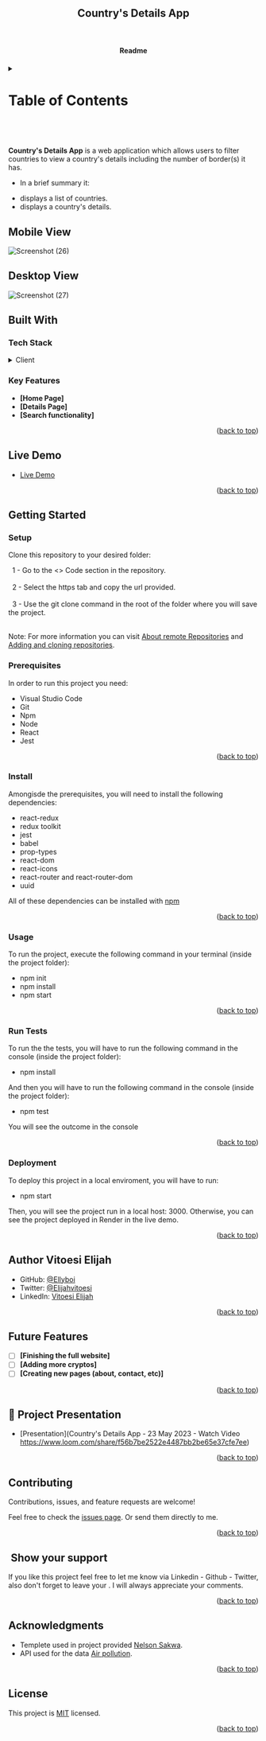 <a name="readme-top"></a>

<div align="center">
  <h2><b>Country's Details App </b></h2>
   <h4><b>Readme</b></h4>

</div>

<!-- TABLE OF CONTENTS -->

<details>
  <summary>
    <h1> Table of Contents</h1>
  </summary>

- [ About the Project](#about-project)
  - [ Built With](#built-with)
    - [Tech Stack](#tech-stack)
    - [Key Features](#key-features)
  - [ Live Demo](#live-demo)
- [ Getting Started](#getting-started)
  - [Setup](#setup)
  - [Prerequisites](#prerequisites)
  - [Install](#install)
  - [Usage](#usage)
  - [Run tests](#run-tests)
  - [Deployment](#deployment)
- [ Authors](#authors)
- [ Future Features](#future-features)
- [ Contributing](#contributing)
- [ ️ Show your support](#support)
- [ Acknowledgements](#acknowledgements)
- [ FAQ](#faq)
- [ License](#license)
</details>


# <a name="about-project"></a>

**Country's Details App** is a web application which allows users to filter countries to view a country's details including the number of border(s) it has. 

- In a brief summary it: 
* displays a list of countries.
* displays a country's details.

## Mobile View 

![Screenshot (26)](https://github.com/Ellyboi/react-capstone-project/assets/70116262/c99fbfff-b5ea-4c2c-b713-531d492f61e3)


## Desktop View

![Screenshot (27)](https://github.com/Ellyboi/react-capstone-project/assets/70116262/d795a345-bef9-470e-a78a-8ef84b0f99e9)


## Built With <a name="built-with"></a>

### Tech Stack <a name="tech-stack"></a>

<details>
    <summary>Client</summary>
    <ul>
        <li><a href="https://es.react.dev/">React</a></li>
        <li><a href="https://redux.js.org/">Redux</a></li>
        <li><a href="https://jestjs.io/">Jest (Testing)</a></li>
    </ul>
</details>


<!-- Features -->

### Key Features <a name="key-features"></a>


- **[Home Page]**
- **[Details Page]**
- **[Search functionality]**


<p align="right">(<a href="#readme-top">back to top</a>)</p>

<!-- LIVE DEMO -->

## Live Demo <a name="live-demo"></a>

- [Live Demo](https://www.loom.com/share/df65b6d1292846c88af2370c5ea6f109)

<p align="right">(<a href="#readme-top">back to top</a>)</p>

<!-- GETTING STARTED -->

## Getting Started <a name="getting-started"></a>


### Setup

Clone this repository to your desired folder: 

  1 - Go to the <> Code section in the repository. <br></br>
  2 - Select the https tab and copy the url provided. <br></br>
  3 - Use the git clone command in the root of the folder where you will save the project.<br></br>

Note: For more information you can visit <a href="https://docs.github.com/es/get-started/getting-started-with-git/about-remote-repositories" target="_blank">About remote Repositories</a> and <a href="https://docs.github.com/en/desktop/contributing-and-collaborating-using-github-desktop/adding-and-cloning-repositories/cloning-and-forking-repositories-from-github-desktop" target="_blank">Adding and cloning repositories</a>.

### Prerequisites

In order to run this project you need:
- Visual Studio Code
- Git
- Npm
- Node
- React
- Jest

<p align="right">(<a href="#readme-top">back to top</a>)</p>

### Install

Amongisde the prerequisites, you will need to install the following dependencies: 
- react-redux
- redux toolkit
- jest
- babel
- prop-types
- react-dom
- react-icons
- react-router and react-router-dom
- uuid

All of these dependencies can be installed with [npm](https://www.npmjs.com/)

<p align="right">(<a href="#readme-top">back to top</a>)</p>


### Usage <a name="usage"></a>

To run the project, execute the following command in your terminal (inside the project folder):

- npm init
- npm install
- npm start

<p align="right">(<a href="#readme-top">back to top</a>)</p>

### Run Tests <a name="run-tests"></a>

To run the the tests, you will have to run the following command in the console (inside the project folder): 

- npm install

And then you will have to run the following command in the console (inside the project folder): 

- npm test

You will see the outcome in the console

<p align="right">(<a href="#readme-top">back to top</a>)</p>


### Deployment <a name="deployment"></a>

To deploy this project in a local enviroment, you will have to run:

- npm start

Then, you will see the project run in a local host: 3000.
Otherwise, you can see the project deployed in Render in the live demo.

<p align="right">(<a href="#readme-top">back to top</a>)</p>

<!-- AUTHORS -->

## Author <a name="authors">Vitoesi Elijah</a>

  - GitHub: [@Ellyboi](https://github.com/Ellyboi)
  - Twitter: [@Elijahvitoesi](https://twitter.com/Elijahvitoesi)
  - LinkedIn: [Vitoesi Elijah](https://www.linkedin.com/in/vitoesi-elijah-61961611a/)

<p align="right">(<a href="#readme-top">back to top</a>)</p>

<!-- FUTURE FEATURES -->

## Future Features <a name="future-features"></a>


- [ ] **[Finishing the full website]**
- [ ] **[Adding more cryptos]**
- [ ] **[Creating new pages (about, contact, etc)]**

<p align="right">(<a href="#readme-top">back to top</a>)</p>


<!-- Project Presentation -->

## :movie_camera: Project Presentation <a name="project-presentation"></a>

- [Presentation](Country's Details App - 23 May 2023 - Watch Video https://www.loom.com/share/f56b7be2522e4487bb2be65e37cfe7ee)

<p align="right">(<a href="#readme-top">back to top</a>)</p>


<!-- CONTRIBUTING -->

## Contributing <a name="contributing"></a>

Contributions, issues, and feature requests are welcome!

Feel free to check the [issues page](). Or send them directly to me.

<p align="right">(<a href="#readme-top">back to top</a>)</p>

<!-- SUPPORT -->

## ️ Show your support <a name="support"></a>

If you like this project feel free to let me know via Linkedin - Github - Twitter, also don't forget to leave your ️. I will always appreciate your comments.

<p align="right">(<a href="#readme-top">back to top</a>)</p>

<!-- ACKNOWLEDGEMENTS -->

## Acknowledgments <a name="acknowledgements"></a>

- Templete used in project provided [Nelson Sakwa](https://www.behance.net/sakwadesignstudio).
- API used for the data [Air pollution](https://date.nager.at/api/).

<p align="right">(<a href="#readme-top">back to top</a>)</p>

<!-- LICENSE -->

## License <a name="license"></a>

This project is [MIT](./LICENSE(https://github.com/Ellyboi/react-capstone-project/blob/metricWebApp/LICENSE)) licensed.

<p align="right">(<a href="#readme-top">back to top</a>)</p>
